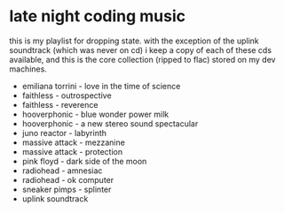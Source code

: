 late night coding music
=======================

this is my playlist for dropping state. with the exception of the uplink
soundtrack (which was never on cd) i keep a copy of each of these cds 
available, and this is the core collection (ripped to flac) stored on my
dev machines.

* emiliana torrini - love in the time of science
* faithless - outrospective
* faithless - reverence
* hooverphonic - blue wonder power milk
* hooverphonic - a new stereo sound spectacular
* juno reactor - labyrinth
* massive attack - mezzanine
* massive attack - protection
* pink floyd - dark side of the moon
* radiohead - amnesiac
* radiohead - ok computer
* sneaker pimps - splinter
* uplink soundtrack    



